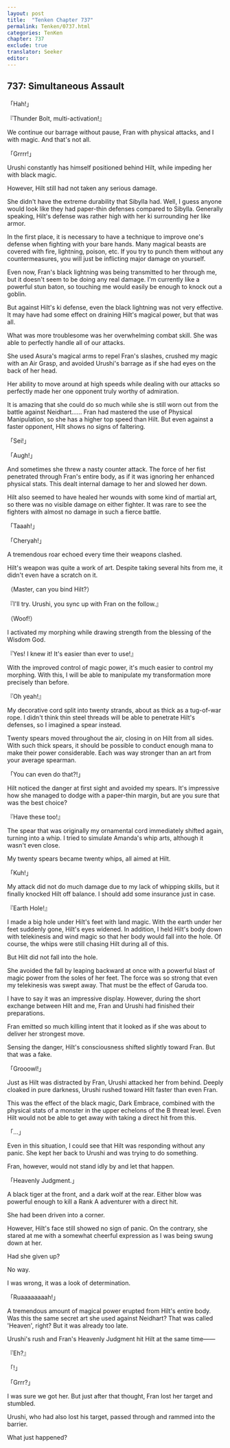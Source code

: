 ```yaml
---
layout: post
title:  "Tenken Chapter 737"
permalink: Tenken/0737.html
categories: TenKen
chapter: 737
exclude: true
translator: Seeker
editor: 
---
```

<h2 id="ch737">737: Simultaneous Assault</h2>

<p>「Hah!」</p>
<p>『Thunder Bolt, multi-activation!』</p>

<p>We continue our barrage without pause, Fran with physical attacks, and I with magic. And that's not all.</p>

<p>「Grrrr!」</p>

<p>Urushi constantly has himself positioned behind Hilt, while impeding her with black magic.</p>

<p>However, Hilt still had not taken any serious damage.</p>

<p>She didn't have the extreme durability that Sibylla had. Well, I guess anyone would look like they had paper-thin defenses compared to Sibylla. Generally speaking, Hilt's defense was rather high with her ki surrounding her like armor.</p>

<p>In the first place, it is necessary to have a technique to improve one's defense when fighting with your bare hands. Many magical beasts are covered with fire, lightning, poison, etc. If you try to punch them without any countermeasures, you will just be inflicting major damage on yourself.</p>

<p>Even now, Fran's black lightning was being transmitted to her through me, but it doesn't seem to be doing any real damage. I'm currently like a powerful stun baton, so touching me would easily be enough to knock out a goblin.</p>

<p>But against Hilt's ki defense, even the black lightning was not very effective. It may have had some effect on draining Hilt's magical power, but that was all.</p>

<p>What was more troublesome was her overwhelming combat skill. She was able to perfectly handle all of our attacks.</p>

<p>She used Asura's magical arms to repel Fran's slashes, crushed my magic with an Air Grasp, and avoided Urushi's barrage as if she had eyes on the back of her head.</p>

<p>Her ability to move around at high speeds while dealing with our attacks so perfectly made her one opponent truly worthy of admiration.</p>

<p>It is amazing that she could do so much while she is still worn out from the battle against Neidhart…… Fran had mastered the use of Physical Manipulation, so she has a higher top speed than Hilt. But even against a faster opponent, Hilt shows no signs of faltering.</p>

<p>「Sei!」</p>
<p>「Augh!」</p>

<p>And sometimes she threw a nasty counter attack. The force of her fist penetrated through Fran's entire body, as if it was ignoring her enhanced physical stats. This dealt internal damage to her and slowed her down.</p>

<p>Hilt also seemed to have healed her wounds with some kind of martial art, so there was no visible damage on either fighter. It was rare to see the fighters with almost no damage in such a fierce battle.</p>

<p>「Taaah!」</p>
<p>「Cheryah!」</p>

<p>A tremendous roar echoed every time their weapons clashed.</p>

<p>Hilt's weapon was quite a work of art. Despite taking several hits from me, it didn't even have a scratch on it.</p>

<p>（Master, can you bind Hilt?）</p>
<p>『I'll try. Urushi, you sync up with Fran on the follow.』</p>
<p>（Woof!）</p>

<p>I activated my morphing while drawing strength from the blessing of the Wisdom God.</p>

<p>『Yes! I knew it! It's easier than ever to use!』</p>

<p>With the improved control of magic power, it's much easier to control my morphing. With this, I will be able to manipulate my transformation more precisely than before.</p>

<p>『Oh yeah!』</p>

<p>My decorative cord split into twenty strands, about as thick as a tug-of-war rope. I didn't think thin steel threads will be able to penetrate Hilt's defenses, so I imagined a spear instead.</p>

<p>Twenty spears moved throughout the air, closing in on Hilt from all sides. With such thick spears, it should be possible to conduct enough mana to make their power considerable. Each was way stronger than an art from your average spearman.</p>

<p>「You can even do that?!」</p>

<p>Hilt noticed the danger at first sight and avoided my spears. It's impressive how she managed to dodge with a paper-thin margin, but are you sure that was the best choice?</p>

<p>『Have these too!』</p>

<p>The spear that was originally my ornamental cord immediately shifted again, turning into a whip. I tried to simulate Amanda's whip arts, although it wasn't even close.</p>

<p>My twenty spears became twenty whips, all aimed at Hilt.</p>

<p>「Kuh!」</p>

<p>My attack did not do much damage due to my lack of whipping skills, but it finally knocked Hilt off balance. I should add some insurance just in case.</p>

<p>『Earth Hole!』</p>

<p>I made a big hole under Hilt's feet with land magic. With the earth under her feet suddenly gone, Hilt's eyes widened. In addition, I held Hilt's body down with telekinesis and wind magic so that her body would fall into the hole. Of course, the whips were still chasing Hilt during all of this.</p>

<p>But Hilt did not fall into the hole.</p>

<p>She avoided the fall by leaping backward at once with a powerful blast of magic power from the soles of her feet. The force was so strong that even my telekinesis was swept away. That must be the effect of Garuda too.</p>

<p>I have to say it was an impressive display. However, during the short exchange between Hilt and me, Fran and Urushi had finished their preparations.</p>

<p>Fran emitted so much killing intent that it looked as if she was about to deliver her strongest move.</p>

<p>Sensing the danger, Hilt's consciousness shifted slightly toward Fran. But that was a fake.</p>

<p>「Grooowl!」</p>

<p>Just as Hilt was distracted by Fran, Urushi attacked her from behind. Deeply cloaked in pure darkness, Urushi rushed toward Hilt faster than even Fran.</p>

<p>This was the effect of the black magic, Dark Embrace, combined with the physical stats of a monster in the upper echelons of the B threat level. Even Hilt would not be able to get away with taking a direct hit from this.</p>

<p>「…」</p>

<p>Even in this situation, I could see that Hilt was responding without any panic. She kept her back to Urushi and was trying to do something.</p>

<p>Fran, however, would not stand idly by and let that happen.</p>

<p>「Heavenly Judgment.」</p>

<p>A black tiger at the front, and a dark wolf at the rear. Either blow was powerful enough to kill a Rank A adventurer with a direct hit.</p>

<p>She had been driven into a corner.</p>

<p>However, Hilt's face still showed no sign of panic. On the contrary, she stared at me with a somewhat cheerful expression as I was being swung down at her.</p>

<p>Had she given up?</p>

<p>No way.</p>

<p>I was wrong, it was a look of determination.</p>

<p>「Ruaaaaaaaah!」</p>

<p>A tremendous amount of magical power erupted from Hilt's entire body. Was this the same secret art she used against Neidhart? That was called 'Heaven', right? But it was already too late.</p>

<p>Urushi's rush and Fran's Heavenly Judgment hit Hilt at the same time――</p>

<p>『Eh?』</p>
<p>「!」</p>
<p>「Grrr?」</p>

<p>I was sure we got her. But just after that thought, Fran lost her target and stumbled.</p>

<p>Urushi, who had also lost his target, passed through and rammed into the barrier.</p>

<p>What just happened?</p>



